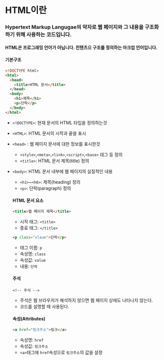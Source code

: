 # HTML이란
### Hypertext Markup Langugae의 약자로 웹 페이지와 그 내용을 구조화하기 위해 사용하는 코드입니다.
#### HTML은 프로그래밍 언어가 아닙니다. 컨텐츠으 구조를 정의하는 마크업 언어입니다.
#### 기본구조
``` html
<!DOCTYPE html>
<html>
  <head>
    <title>HTML 문서</title>
  </head>
  <body>
    <h1>제목</h1>
    <p>단락</p>
  </body>
</html>
```
+ `<!DOCTYPE>`: 현재 문서의 HTML 타입을 정의하는것
+ `<HTML>`: HTML 문서의 시작과 끝을 표시
+ `<head>` : 웹 페이지 문서에 대한 정보를 표시한것
    + `<style>`,`<meta>`,`<link>`,`<script>`,`<base>` 태그 등 정의
    + `<title>`: HTML 문서 제목(title) 정의
+ `<body>`: HTML 문서 내부에 웹 페이지의 실질적인 내용
  + `<h1>`~`<h6>`: 제목(heading) 정의
  + `<p>`: 단락(paragraph) 정의
  #### HTML 문서 요소
  ```html
  <title>웹 페이지 제목</title>
  ```
  + 시작 태그: `<title>`
  + 종료 태그: `</title>`
  
  ```html
  <p class="vlaue">단락</p>
  ```
  + 태그 이름: `p`
  + 속성명: `class`
  + 속성값: `value`
  + 내용: `단락`

  #### 주석
  ```
  <!-- 주석 -->
  ```
  + 주석은 웹 브라우저가 해석하지 않으면 웹 페이지 상에도 나타나지 않는다.
  + 코드를 설명할 때 사용된다.

  #### 속성(Attributes)
  ```html
  <a href="링크주소">링크</a>
  ```
  + 속성명: `href`
  + 속성값: `링크주소`
  + `<a>`태그에 `href`속성으로 `링크주소`의 값을 설정